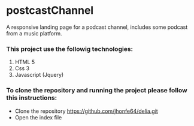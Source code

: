 # postcastChannel


A responsive landing page for a podcast channel, includes some podcast from a music platform.


### This project use the followig technologies:

1. HTML 5
2. Css 3
3. Javascript (Jquery)

### To clone the repository and running the project please follow this instructions:

- Clone the repository https://github.com/jhonfe64/delia.git
- Open the index file
